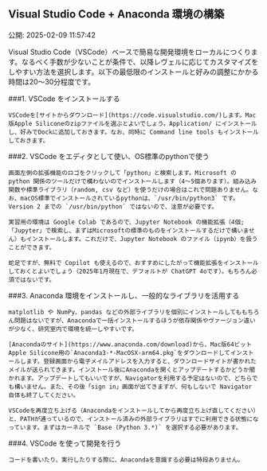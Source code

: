 ## Visual Studio Code + Anaconda 環境の構築

公開: 2025-02-09 11:57:42


Visual Studio Code（VSCode）ベースで簡易な開発環境をローカルにつくります。なるべく手数が少ないことが条件で、以降レヴェルに応じてカスタマイズをしやすい方法を選択します。以下の最低限のインストールと好みの調整にかかる時間は20〜30分程度です。

###1. VSCode をインストールする

    VSCodeを[サイトからダウンロード](https://code.visualstudio.com/)します。Mac版Apple Siliconeのzipファイルを選ぶとよいでしょう。Application/ にインストールし、好みでDockに追加しておきます。なお、同時に Command line tools もインストールしておきます。

###2. VSCode をエディタとして使い、OS標準のpythonで使う

    画面左側の拡張機能のロゴをクリックして「python」と検索します。Microsoft の python 関係のツールだけで構わないのでインストールします（4〜5個あります）。組み込み関数や標準ライブラリ（random, csv など）を使うだけの場合はこれで問題ありません。なお、macOS標準でインストールされているpythonは、`/usr/bin/python3` です。Version 2 までの `/usr/bin/python` ではないので、注意が必要です。
    
    実習用の環境は Google Colab であるので、Jupyter Notebook の機能拡張（4個; 「Jupyter」で検索し、まずはMicrosoftの標準のものをインストールするだけで構いません）もインストールします。これだけで、Jupyter Notebook のファイル（ipynb）を扱うことができます。
    
    蛇足ですが、無料で Copilot も使えるので、おすすめにしたがって機能拡張をインストールしておくとよいでしょう（2025年1月現在で、デフォルトが ChatGPT 4oです）。もちろん必須ではないです。

###3. Anaconda 環境をインストールし、一般的なライブラリを活用する

    matplotlib や NumPy、pandas などの外部ライブラリを個別にインストールしてももちろん問題はないですが、Anacondaで一括インストールするほうが依存関係やヴァージョン違いが少なく、研究室内で環境を統一しやすいです。

    [Anacondaのサイト](https://www.anaconda.com/download)から、Mac版64ビットApple Silicone用の`Anaconda3-*-MacOSX-arm64.pkg`をダウンロードしてインストールします。登録画面から電子メイルアドレスを入力すると、ダウンロードサイトが書かれたメイルが送られてきます。インストール後にAnacondaを開くとアップデートするかどうか聞かれます。アップデートしてもいいですが、Navigatorを利用する予定はないので、どちらでも構いません。また、その後「sign in」画面が出てきますが、何もしないで Navigator 自体も終了してください。

    VSCodeを再度立ち上げる（Anacondaをインストールしてから再度立ち上げ直してください）と、PATHが通っているので、インストール済みの外部ライブラリはすでに利用できる状態になっています。まずはカーネルで `Base (Python 3.*)` を選択する必要があります。
    
###4. VSCode を使って開発を行う

    コードを書いたり、実行したりする際に、Anacondaを意識する必要は特段ありません。